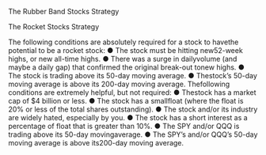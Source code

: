 The Rubber Band Stocks Strategy 



The Rocket Stocks Strategy 

The​ ​following​ ​conditions​ ​are​ ​absolutely​ ​required​ ​for​ ​a​ ​stock​ ​to​ ​have​ ​the​ ​potential​ ​to be​ ​a​ ​rocket​ ​stock:
● The​ ​stock​ ​must​ ​be​ ​hitting​ ​new​ ​52-week​ ​highs,​ ​or​ ​new​ ​all-time​ ​highs.
● There​ ​was​ ​a​ ​surge​ ​in​ ​daily​ ​volume​ ​(and​ ​maybe​ ​a​ ​daily​ ​gap)​ ​that
confirmed​ ​the​ ​original​ ​break-out​ ​to​ ​new​ ​highs.
● The​ ​stock​ ​is​ ​trading​ ​above​ ​its​ ​50-day​ ​moving​ ​average.
● The​ ​stock’s​ ​50-day​ ​moving​ ​average​ ​is​ ​above​ ​its​ ​200-day​ ​moving​ ​average.
The​ ​following​ ​conditions​ ​are​ ​extremely​ ​helpful,​ ​but​ ​not​ ​required:
● The​ ​stock​ ​has​ ​a​ ​market​ ​cap​ ​of​ ​$4​ ​billion​ ​or​ ​less.
● The​ ​stock​ ​has​ ​a​ ​small​ ​float​ ​(where​ ​the​ ​float​ ​is​ ​20%​ ​or​ ​less​ ​of​ ​the​ ​total
shares​ ​outstanding).
● The​ ​stock​ ​and/or​ ​its​ ​industry​ ​are​ ​widely​ ​hated,​ ​especially​ ​by​ ​you.
● The​ ​stock​ ​has​ ​a​ ​short​ ​interest​ ​as​ ​a​ ​percentage​ ​of​ ​float​ ​that​ ​is​ ​greater
than​ ​10%.
● The​ ​SPY​ ​and/or​ ​QQQ​ ​is​ ​trading​ ​above​ ​its​ ​50-day​ ​moving​ ​average.
● The​ ​SPY’s​ ​and/or​ ​QQQ’s​ ​50-day​ ​moving​ ​average​ ​is​ ​above​ ​its​ ​200-day
moving​ ​average.